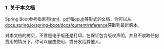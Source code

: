 ### 1. 关于本文档

Spring Boot参考指南有[html](https://docs.spring.io/spring-boot/docs/2.0.0.M7/reference/html)，[pdf](https://docs.spring.io/spring-boot/docs/2.0.0.M7/reference/pdf/spring-boot-reference.pdf)和[epub](https://docs.spring.io/spring-boot/docs/2.0.0.M7/reference/epub/spring-boot-reference.epub)等形式的文档，你可以从[docs.spring.io/spring-boot/docs/current/reference](http://docs.spring.io/spring-boot/docs/current/reference)获取到最新版本。

对本文档的拷贝，不管是电子版还是打印，在保证包含版权声明，并且不收取任何费用的情况下，你可以自由使用，或分发给其他人。
